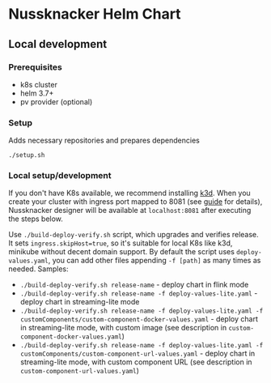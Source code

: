 # Nussknacker Helm Chart

## Local development

### Prerequisites
- k8s cluster
- helm 3.7+
- pv provider (optional)

### Setup 
Adds necessary repositories and prepares dependencies
```
./setup.sh
```

### Local setup/development
If you don't have K8s available, we recommend installing [k3d](https://k3d.io/).
When you create your cluster with ingress port mapped to 8081 (see [guide](https://k3d.io/v5.0.0/usage/exposing_services/#1-via-ingress-recommended) for details),
Nussknacker designer will be available at `localhost:8081` after executing the steps below.

Use `./build-deploy-verify.sh` script, which upgrades and verifies release. 
It sets `ingress.skipHost=true`, so it's suitable for local K8s like k3d, minikube without decent domain support. 
By default the script uses `deploy-values.yaml`, you can add
other files appending `-f [path]` as many times as needed. Samples:
- `./build-deploy-verify.sh release-name` - deploy chart in flink mode
- `./build-deploy-verify.sh release-name -f deploy-values-lite.yaml` - deploy chart in streaming-lite mode
- `./build-deploy-verify.sh release-name -f deploy-values-lite.yaml -f customComponents/custom-component-docker-values.yaml` - deploy chart in streaming-lite mode, with custom image (see description in `custom-component-docker-values.yaml`)
- `./build-deploy-verify.sh release-name -f deploy-values-lite.yaml -f customComponents/custom-component-url-values.yaml` - deploy chart in streaming-lite mode, with custom component URL (see description in `custom-component-url-values.yaml`)

